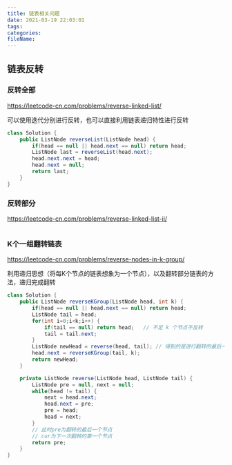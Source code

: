 ```yaml
---
title: 链表相关问题
date: 2021-03-19 22:03:01
tags:
categories:
fileName:
---
```


## 链表反转

### 反转全部

https://leetcode-cn.com/problems/reverse-linked-list/

可以使用迭代分别进行反转，也可以直接利用链表递归特性进行反转

```java
class Solution {
    public ListNode reverseList(ListNode head) {
        if(head == null || head.next == null) return head;
        ListNode last = reverseList(head.next);
        head.next.next = head;
        head.next = null;
        return last;
    }
}
```



### 反转部分

https://leetcode-cn.com/problems/reverse-linked-list-ii/

```java

```



### K个一组翻转链表

https://leetcode-cn.com/problems/reverse-nodes-in-k-group/

利用递归思想（将每K个节点的链表想象为一个节点），以及翻转部分链表的方法，递归完成翻转

```java
class Solution {
    public ListNode reverseKGroup(ListNode head, int k) {
        if(head == null || head.next == null) return head;
        ListNode tail = head;
        for(int i=0;i<k;i++) {
            if(tail == null) return head;	// 不足 k 个节点不反转
            tail = tail.next;
        }
        ListNode newHead = reverse(head, tail);	// 得到的是进行翻转的最后一个节点
        head.next = reverseKGroup(tail, k);
        return newHead;
    }

    private ListNode reverse(ListNode head, ListNode tail) {
        ListNode pre = null, next = null;
        while(head != tail) {
            next = head.next;
            head.next = pre;
            pre = head;
            head = next;
        }
        // 此时pre为翻转的最后一个节点
        // cur为下一次翻转的第一个节点
        return pre;
    }
}
```



